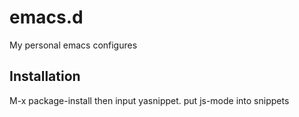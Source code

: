 emacs.d
=======

My personal emacs configures

Installation
------------

M-x package-install then input yasnippet.
put js-mode into snippets

